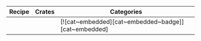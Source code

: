 | Recipe | Crates | Categories |
|--------|--------|------------|
|  |  | [![cat~embedded][cat~embedded~badge]][cat~embedded] |
